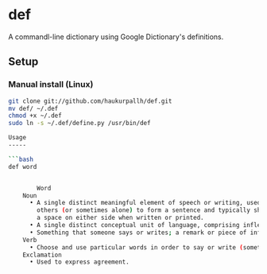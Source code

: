 def
===
A commandl-line dictionary using Google Dictionary's definitions.

Setup
-----
### Manual install (Linux)

```bash
git clone git://github.com/haukurpallh/def.git
mv def/ ~/.def
chmod +x ~/.def
sudo ln -s ~/.def/define.py /usr/bin/def

Usage
-----

```bash
def word


        Word
    Noun
      • A single distinct meaningful element of speech or writing, used with
        others (or sometimes alone) to form a sentence and typically shown with
        a space on either side when written or printed.
      • A single distinct conceptual unit of language, comprising inflected and variant forms.
      • Something that someone says or writes; a remark or piece of information.
    Verb
      • Choose and use particular words in order to say or write (something).
    Exclamation
      • Used to express agreement.

